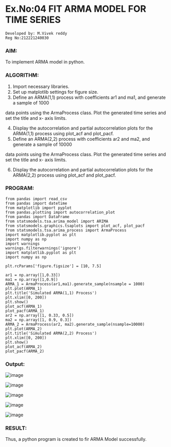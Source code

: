 # Ex.No:04   FIT ARMA MODEL FOR TIME SERIES
```
Developed by: M.Vivek reddy
Reg No:212221240030
```

### AIM:
To implement ARMA model in python.
### ALGORITHM:
1. Import necessary libraries.
2. Set up matplotlib settings for figure size.
3. Define an ARMA(1,1) process with coefficients ar1 and ma1, and generate a sample of 1000

data points using the ArmaProcess class. Plot the generated time series and set the title and x-
axis limits.

4. Display the autocorrelation and partial autocorrelation plots for the ARMA(1,1) process using
plot_acf and plot_pacf.
5. Define an ARMA(2,2) process with coefficients ar2 and ma2, and generate a sample of 10000

data points using the ArmaProcess class. Plot the generated time series and set the title and x-
axis limits.

6. Display the autocorrelation and partial autocorrelation plots for the ARMA(2,2) process using
plot_acf and plot_pacf.
### PROGRAM:
```
from pandas import read_csv
from pandas import datetime
from matplotlib import pyplot
from pandas.plotting import autocorrelation_plot
from pandas import DataFrame
from statsmodels.tsa.arima_model import ARIMA
from statsmodels.graphics.tsaplots import plot_acf, plot_pacf
from statsmodels.tsa.arima_process import ArmaProcess
import matplotlib.pyplot as plt
import numpy as np
import warnings
warnings.filterwarnings('ignore')
import matplotlib.pyplot as plt
import numpy as np

plt.rcParams['figure.figsize'] = [10, 7.5]

ar1 = np.array([1,0.33])
ma1 = np.array([1,0.9])
ARMA_1 = ArmaProcess(ar1,ma1).generate_sample(nsample = 1000)
plt.plot(ARMA_1)
plt.title('Simulated ARMA(1,1) Process')
plt.xlim([0, 200])
plt.show()
plot_acf(ARMA_1)
plot_pacf(ARMA_1)
ar2 = np.array([1, 0.33, 0.5])
ma2 = np.array([1, 0.9, 0.3])
ARMA_2 = ArmaProcess(ar2, ma2).generate_sample(nsample=10000)
plt.plot(ARMA_2)
plt.title('Simulated ARMA(2,2) Process')
plt.xlim([0, 200])
plt.show()
plot_acf(ARMA_2)
plot_pacf(ARMA_2)
```
### Output:
![image](https://github.com/Vivekreddy8360/TSA_EXP4/assets/94525701/1f717fd1-b7cf-43dd-a742-e6ad3d7ed532)

![image](https://github.com/Vivekreddy8360/TSA_EXP4/assets/94525701/138c74ff-3826-4643-b806-23a82e72f93e)

![image](https://github.com/Vivekreddy8360/TSA_EXP4/assets/94525701/a816cf37-36a6-465e-9209-17e27c3c46b1)

![image](https://github.com/Vivekreddy8360/TSA_EXP4/assets/94525701/cb0ecac9-2e51-4b49-8257-ecb425d1f607)

![image](https://github.com/Vivekreddy8360/TSA_EXP4/assets/94525701/d4ce3668-502e-4456-be7e-a6b94590409c)


### RESULT:
Thus, a python program is created to fir ARMA Model successfully.
